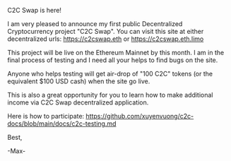 C2C Swap is here!

I am very pleased to announce my first public Decentralized Cryptocurrency project "C2C Swap". You can visit this site at either decentralized urls: https://c2cswap.eth or https://c2cswap.eth.limo

This project will be live on the Ethereum Mainnet by this month. I am in the final process of testing and I need all your helps to find bugs on the site.

Anyone who helps testing will get air-drop of "100 C2C" tokens (or the equivalent $100 USD cash) when the site go live.

This is also a great opportunity for you to learn how to make additional income via C2C Swap decentralized application.

Here is how to participate:
https://github.com/xuyenvuong/c2c-docs/blob/main/docs/c2c-testing.md

Best,

-Max-
